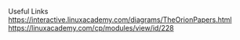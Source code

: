 Useful Links
https://interactive.linuxacademy.com/diagrams/TheOrionPapers.html
https://linuxacademy.com/cp/modules/view/id/228
